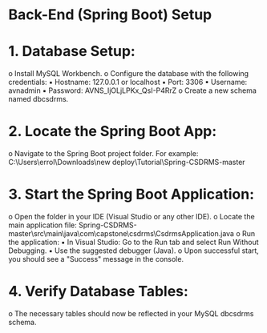 # Back-End (Spring Boot) Setup

# 1. Database Setup:
o Install MySQL Workbench.
o Configure the database with the following credentials:
▪ Hostname: 127.0.0.1 or localhost
▪ Port: 3306
▪ Username: avnadmin
▪ Password: AVNS_IjOLjLPKx_QsI-P4RrZ o Create a new schema named dbcsdrms.

# 2. Locate the Spring Boot App:
o Navigate to the Spring Boot project folder. For example:
C:\Users\errol\Downloads\new deploy\Tutorial\Spring-CSDRMS-master

# 3. Start the Spring Boot Application:
o Open the folder in your IDE (Visual Studio or any other IDE).
o Locate the main application file:
Spring-CSDRMS-master\src\main\java\com\capstone\csdrms\CsdrmsApplication.java
o Run the application:
▪ In Visual Studio: Go to the Run tab and select Run Without
Debugging.
▪ Use the suggested debugger (Java).
o Upon successful start, you should see a "Success" message in the
console.

# 4. Verify Database Tables:
o The necessary tables should now be reflected in your MySQL dbcsdrms
schema.
